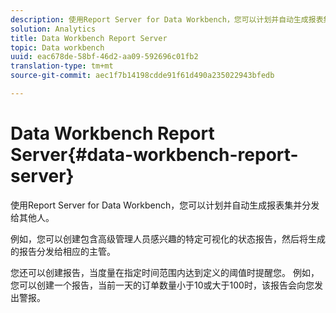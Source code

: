 ```yaml
---
description: 使用Report Server for Data Workbench，您可以计划并自动生成报表集并分发给其他人。
solution: Analytics
title: Data Workbench Report Server
topic: Data workbench
uuid: eac678de-58bf-46d2-aa09-592696c01fb2
translation-type: tm+mt
source-git-commit: aec1f7b14198cdde91f61d490a235022943bfedb

---
```



# Data Workbench Report Server{#data-workbench-report-server}

使用Report Server for Data Workbench，您可以计划并自动生成报表集并分发给其他人。

例如，您可以创建包含高级管理人员感兴趣的特定可视化的状态报告，然后将生成的报告分发给相应的主管。

您还可以创建报告，当度量在指定时间范围内达到定义的阈值时提醒您。 例如，您可以创建一个报告，当前一天的订单数量小于10或大于100时，该报告会向您发出警报。
